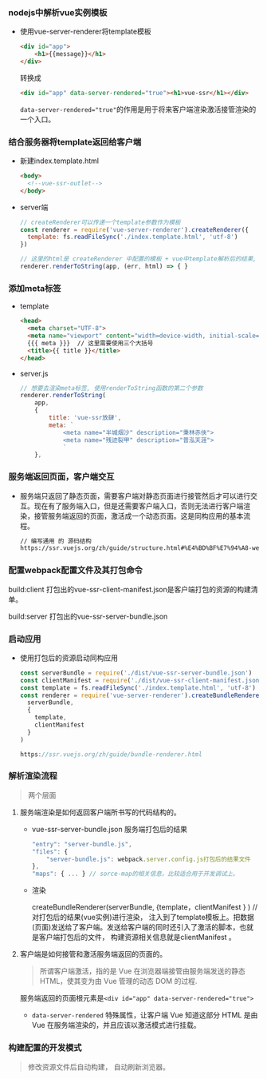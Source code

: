 ### nodejs中解析vue实例模板

- 使用vue-server-renderer将template模板

  ```html
  <div id="app">
      <h1>{{message}}</h1>
  </div>
  ```

  转换成

  ```html
  <div id="app" data-server-rendered="true"><h1>vue-ssr</h1></div>
  ```

  `data-server-rendered="true"`的作用是用于将来客户端渲染激活接管渲染的一个入口。

### 结合服务器将template返回给客户端

- 新建index.template.html

  ```html
  <body>
    <!--vue-ssr-outlet-->
  </body>
  ```

- server端

  ```js
  // createRenderer可以传递一个template参数作为模板
  const renderer = require('vue-server-renderer').createRenderer({
    template: fs.readFileSync('./index.template.html', 'utf-8')
  })
  ```

  ```js
  // 这里的html是 createRenderer 中配置的模板 + vue中template解析后的结果, 所以可以直接返回
  renderer.renderToString(app, (err, html) => { }
  ```

### 添加meta标签

- template

  ```html
  <head>
    <meta charset="UTF-8">
    <meta name="viewport" content="width=device-width, initial-scale=1.0">
    {{{ meta }}}  // 这里需要使用三个大括号
    <title>{{ title }}</title>
  </head>
  ```

- server.js

  ```js
  // 想要去渲染meta标签, 使用renderToString函数的第二个参数
  renderer.renderToString(
      app,
      {
          title: 'vue-ssr放肆',
          meta: `
              <meta name="半城烟沙" description="秉林赤侠">
              <meta name="残迹裂甲" description="普泓天涯">
              `
      },
  ```

### 服务端返回页面，客户端交互

- 服务端只返回了静态页面，需要客户端对静态页面进行接管然后才可以进行交互。现在有了服务端入口，但是还需要客户端入口，否则无法进行客户端渲染，接管服务端返回的页面，激活成一个动态页面。这是同构应用的基本流程。

  ```html
  // 编写通用 的 源码结构
  https://ssr.vuejs.org/zh/guide/structure.html#%E4%BD%BF%E7%94%A8-webpack-%E7%9A%84%E6%BA%90%E7%A0%81%E7%BB%93%E6%9E%84
  ```



### 配置webpack配置文件及其打包命令

build:client 打包出的vue-ssr-client-manifest.json是客户端打包的资源的构建清单。

build:server 打包出的vue-ssr-server-bundle.json



### 启动应用

- 使用打包后的资源启动同构应用

  ```js
  const serverBundle = require('./dist/vue-ssr-server-bundle.json')
  const clientManifest = require('./dist/vue-ssr-client-manifest.json')
  const template = fs.readFileSync('./index.template.html', 'utf-8')
  const renderer = require('vue-server-renderer').createBundleRenderer(
    serverBundle,
    {
      template,
      clientManifest
    }
  )
  ```

  ```js
  https://ssr.vuejs.org/zh/guide/bundle-renderer.html
  ```

### 解析渲染流程

> 两个层面

1. 服务端渲染是如何返回客户端所书写的代码结构的。

   - vue-ssr-server-bundle.json   服务端打包后的结果

     ```js
     "entry": "server-bundle.js",
     "files": {
         "server-bundle.js": webpack.server.config.js打包后的结果文件
     },
     "maps": { ... } // sorce-map的相关信息，比较适合用于开发调试上。
     ```

   - 渲染

     createBundleRenderer(serverBundle, {template，clientManifest } ) // 对打包后的结果(vue实例)进行渲染， 注入到了template模板上。把数据(页面)发送给了客户端。发送给客户端的同时还引入了激活的脚本，也就是客户端打包后的文件， 构建资源相关信息就是clientManifest 。

2. 客户端是如何接管和激活服务端返回的页面的。

   > 所谓客户端激活，指的是 Vue 在浏览器端接管由服务端发送的静态 HTML，使其变为由 Vue 管理的动态 DOM 的过程.

   服务端返回的页面根元素是`<div id="app" data-server-rendered="true">`

   - `data-server-rendered` 特殊属性，让客户端 Vue 知道这部分 HTML 是由 Vue 在服务端渲染的，并且应该以激活模式进行挂载。

### 构建配置的开发模式

> 修改资源文件后自动构建， 自动刷新浏览器。